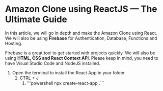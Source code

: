 # Amazon Clone using ReactJS — The Ultimate Guide

In this article, we will go in depth and make the Amazon Clone using React. We will also be using <strong>Firebase</strong> for Authentication, Database, Functions and Hosting.

Firebase is a great tool to get started with projects quickly. We will also be using <strong>HTML, CSS and React Context API</strong>. Please keep in mind, you need to have Visual Studio Code and NodeJS installed.

1. Open the terminal to install the React App in your folder
   1. CTRL + J 
      1. '''powershell npx create-react-app .```